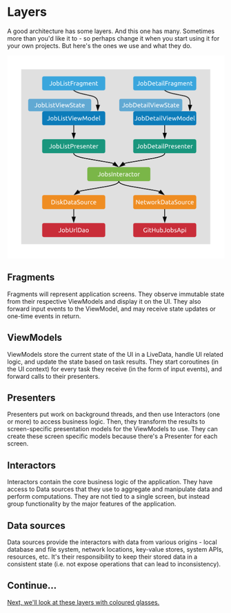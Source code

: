 # Layers

A good architecture has some layers. And this one has many. Sometimes more than you'd like it to - so perhaps change it when you start using it for your own projects. But here's the ones we use and what they do.

![The layers of the architecture](../images/layers.png)

## Fragments

Fragments will represent application screens. They observe immutable state from their respective ViewModels and display it on the UI. They also forward input events to the ViewModel, and may receive state updates or one-time events in return.

## ViewModels

ViewModels store the current state of the UI in a LiveData, handle UI related logic, and update the state based on task results. They start coroutines (in the UI context) for every task they receive (in the form of input events), and forward calls to their presenters.

## Presenters

Presenters put work on background threads, and then use Interactors (one or more) to access business logic. Then, they transform the results to screen-specific presentation models for the ViewModels to use. They can create these screen specific models because there's a Presenter for each screen.

## Interactors

Interactors contain the core business logic of the application. They have access to Data sources that they use to aggregate and manipulate data and perform computations. They are not tied to a single screen, but instead group functionality by the major features of the application.

## Data sources

Data sources provide the interactors with data from various origins - local database and file system, network locations, key-value stores, system APIs, resources, etc. It's their responsibility to keep their stored data in a consistent state (i.e. not expose operations that can lead to inconsistency).

## Continue...

[Next, we'll look at these layers with coloured glasses.](./threading.md)
